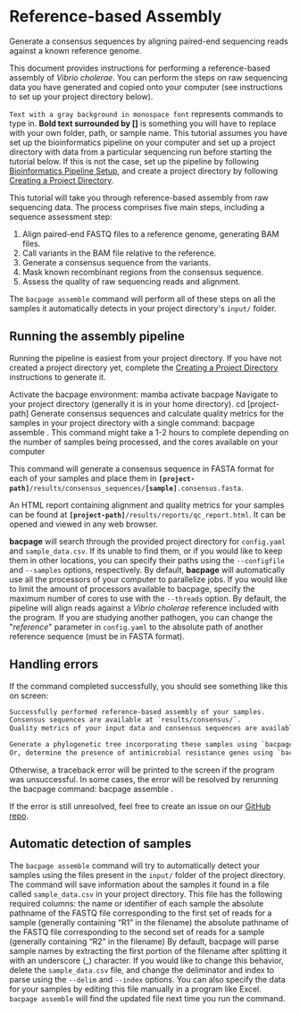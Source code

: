 # Reference-based Assembly
<card-summary>
    Generate a consensus sequences by aligning paired-end sequencing reads against a known reference genome.
</card-summary>

This document provides instructions for performing a reference-based assembly of *Vibrio cholerae*. 
You can perform the steps on raw sequencing data you have generated and copied onto your computer (see instructions to 
set up your project directory below). 

<procedure title="Important notes for following this tutorial" id="assemble-table">
    <step>
        <code>Text with a gray background in monospace font</code> represents commands to type in.
    </step>
    <step>
        <b>Bold text surrounded by []</b> is something you will have to replace with your own folder, path, or sample 
        name.
    </step>
    <step>
        This tutorial assumes you have set up the bioinformatics pipeline on your computer and set up a project 
        directory with data from a particular sequencing run before starting the tutorial below. If this is not the 
        case, set up the pipeline by following <a href="Bioinformatics-Pipeline-Setup.md">Bioinformatics Pipeline 
        Setup</a>, and create a project directory by following <a href="Creating-a-Project-Directory.md">Creating a 
        Project Directory</a>.
    </step>
</procedure>

This tutorial will take you through reference-based assembly from raw sequencing data. 
The process comprises five main steps, including a sequence assessment step:

1. Align paired-end FASTQ files to a reference genome, generating BAM files.
2. Call variants in the BAM file relative to the reference.
3. Generate a consensus sequence from the variants. 
4. Mask known recombinant regions from the consensus sequence.
5. Assess the quality of raw sequencing reads and alignment.

The `bacpage assemble` command will perform all of these steps on all the samples it automatically detects in your 
project directory's `input/` folder.

## Running the assembly pipeline

Running the pipeline is easiest from your project directory. 
If you have not created a project directory yet, complete the <a href="Creating-a-Project-Directory.md"> Creating a 
Project Directory</a> instructions to generate it.

<procedure type="steps">
    <step>
        Activate the bacpage environment:
        <code-block lang="bash">mamba activate bacpage</code-block>
    </step>
    <step>
        Navigate to your project directory (generally it is in your home directory).
        <code-block lang="bash" >cd [project-path]</code-block>
    </step>
    <step>
        Generate consensus sequences and calculate quality metrics for the samples in your project directory with a 
        single command:
        <code-block>bacpage assemble .</code-block>
        <note>
            This command might take a 1-2 hours to complete depending on the number of samples being processed, and 
            the cores available on your computer
        </note>
    </step>
</procedure>

This command will generate a consensus sequence in FASTA format for each of your samples and place them in 
<code><b>[project-path]</b>/results/consensus_sequences/<b>[sample]</b>.consensus.fasta</code>. 

An HTML report containing alignment and quality metrics for your samples can be found at 
<code><b>[project-path]</b>/results/reports/qc_report.html</code>. 
It can be opened and viewed in any web browser.

<procedure title="Useful options">
    <step>
        <b>bacpage</b> will search through the provided project directory for <code>config.yaml</code> and <code>sample_data.csv</code>. 
        If its unable to find them, or if you would like to keep them in other locations, you can specify their paths 
        using the <code>--configfile</code> and <code>--samples</code> options, respectively.
    </step>
    <step>
        By default, <b>bacpage</b> will automatically use all the processors of your computer to parallelize jobs. 
        If you would like to limit the amount of processors available to bacpage, specify the maximum number of cores to
        use with the <code>--threads</code> option.
    </step>
    <step>
        By default, the pipeline will align reads against a <i>Vibrio cholerae</i> reference included with the program. 
        If you are studying another pathogen, you can change the "<i>reference</i>" parameter in 
        <code>config.yaml</code> to the absolute path of another reference sequence (must be in FASTA format).
    </step>
</procedure>

## Handling errors
If the command completed successfully, you should see something like this on screen:

```Bash
Successfully performed reference-based assembly of your samples.
Consensus sequences are available at `results/consensus/`.
Quality metrics of your input data and consensus sequences are available at `results/reports/qc_report.html`

Generate a phylogenetic tree incorporating these samples using `bacpage phylogeny`.
Or, determine the presence of antimicrobial resistance genes using `bacpage profile`.
```

Otherwise, a traceback error will be printed to the screen if the program was unsuccessful. 
In some cases, the error will be resolved by rerunning the bacpage command:
<code-block lang="bash" >
bacpage assemble .
</code-block>

If the error is still unresolved, feel free to create an issue on our 
<a href="https://www.github.com/CholGen/bacpage/">GitHub repo</a>.

## Automatic detection of samples
The `bacpage assemble` command will try to automatically detect your samples using the files present in 
the `input/` folder of the project directory. The command will save information about the samples it found in a file 
called `sample_data.csv` in your project directory.
This file has the following required columns:
<deflist type="narrow">
    <def title="sample">the name or identifier of each sample</def>
    <def title="read1">the absolute pathname of the FASTQ file corresponding to the first set of reads for a sample (generally containing “R1” in the filename)</def>
    <def title="read2">the absolute pathname of the FASTQ file corresponding to the second set of reads for a sample (generally containing “R2” in the filename)</def>
</deflist>
<tip>
    By default, bacpage will parse sample names by extracting the first portion of the filename after splitting it with an underscore 
    (<shortcut>_</shortcut>) character. 
    If you would like to change this behavior, delete the `sample_data.csv` file, and change the deliminator and 
    index to parse using the <code>--delim</code> and <code>--index</code> options. You can also specify the data 
    for your samples by editing this file manually in a program like Excel. `bacpage assemble` will find the updated 
    file next time you run the command.  
</tip>
